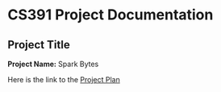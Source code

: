 # CS391 Project Documentation

## Project Title
**Project Name:** Spark Bytes

Here is the link to the [Project Plan](https://docs.google.com/document/d/10pkAZIoFl5MzBUSwCCxR0NGx_LZfaYNjJFyO7zmyBfA/edit)



